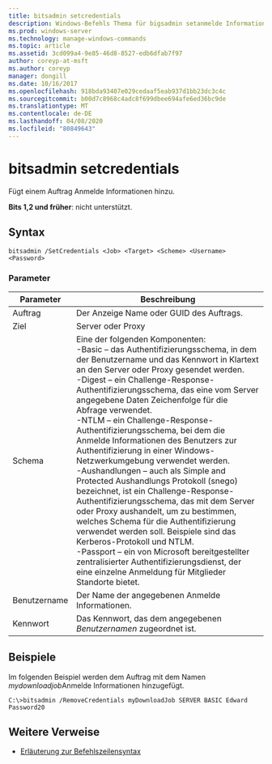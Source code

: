 ```yaml
---
title: bitsadmin setcredentials
description: Windows-Befehls Thema für bigsadmin setanmelde Informationen, mit dem einem Auftrag Anmelde Informationen hinzugefügt werden.
ms.prod: windows-server
ms.technology: manage-windows-commands
ms.topic: article
ms.assetid: 3cd099a4-9e85-46d8-8527-edb6dfab7f97
author: coreyp-at-msft
ms.author: coreyp
manager: dongill
ms.date: 10/16/2017
ms.openlocfilehash: 918bda93407e029cedaaf5eab937d1bb23dc3c4c
ms.sourcegitcommit: b00d7c8968c4adc8f699dbee694afe6ed36bc9de
ms.translationtype: MT
ms.contentlocale: de-DE
ms.lasthandoff: 04/08/2020
ms.locfileid: "80849643"
---
```

# <a name="bitsadmin-setcredentials"></a>bitsadmin setcredentials

Fügt einem Auftrag Anmelde Informationen hinzu.

**Bits 1,2 und früher**: nicht unterstützt.

## <a name="syntax"></a>Syntax

```
bitsadmin /SetCredentials <Job> <Target> <Scheme> <Username> <Password>
```

### <a name="parameters"></a>Parameter

|Parameter|Beschreibung|
|---------|-----------|
|Auftrag|Der Anzeige Name oder GUID des Auftrags.|
|Ziel|Server oder Proxy|
|Schema|Eine der folgenden Komponenten:</br>-Basic – das Authentifizierungsschema, in dem der Benutzername und das Kennwort in Klartext an den Server oder Proxy gesendet werden.</br>-Digest – ein Challenge-Response-Authentifizierungsschema, das eine vom Server angegebene Daten Zeichenfolge für die Abfrage verwendet.</br>-NTLM – ein Challenge-Response-Authentifizierungsschema, bei dem die Anmelde Informationen des Benutzers zur Authentifizierung in einer Windows-Netzwerkumgebung verwendet werden.</br>-Aushandlungen – auch als Simple and Protected Aushandlungs Protokoll (snego) bezeichnet, ist ein Challenge-Response-Authentifizierungsschema, das mit dem Server oder Proxy aushandelt, um zu bestimmen, welches Schema für die Authentifizierung verwendet werden soll. Beispiele sind das Kerberos-Protokoll und NTLM.</br>-Passport – ein von Microsoft bereitgestellter zentralisierter Authentifizierungsdienst, der eine einzelne Anmeldung für Mitglieder Standorte bietet.|
|Benutzername|Der Name der angegebenen Anmelde Informationen.|
|Kennwort|Das Kennwort, das dem angegebenen *Benutzernamen* zugeordnet ist.|

## <a name="examples"></a><a name=BKMK_examples></a>Beispiele

Im folgenden Beispiel werden dem Auftrag mit dem Namen *mydownloadjob*Anmelde Informationen hinzugefügt.
```
C:\>bitsadmin /RemoveCredentials myDownloadJob SERVER BASIC Edward Password20
```

## <a name="additional-references"></a>Weitere Verweise

- [Erläuterung zur Befehlszeilensyntax](command-line-syntax-key.md)